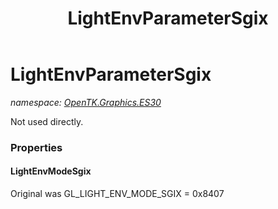 ﻿---
title: LightEnvParameterSgix
---

# LightEnvParameterSgix
_namespace: [OpenTK.Graphics.ES30](N-OpenTK.Graphics.ES30.html)_

Not used directly.



### Properties

#### LightEnvModeSgix
Original was GL_LIGHT_ENV_MODE_SGIX = 0x8407

